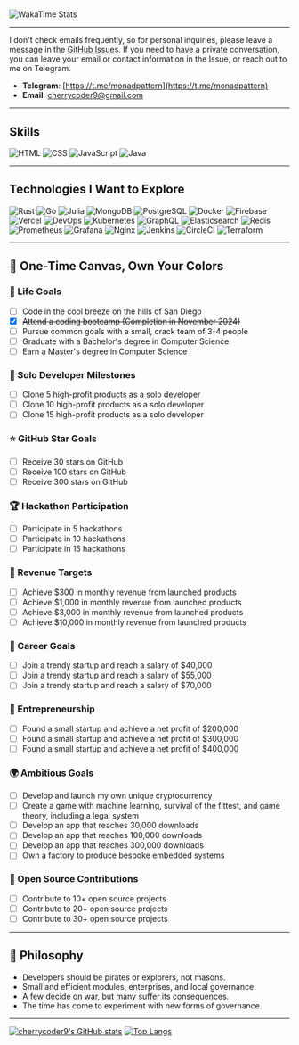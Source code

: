 #

![WakaTime Stats](https://github-readme-stats.vercel.app/api/wakatime?username=cherrycoder9&layout=compact)

---
I don't check emails frequently, so for personal inquiries, please leave a message in the [GitHub Issues](https://github.com/cherrycoder9/cherrycoder9/issues). If you need to have a private conversation, you can leave your email or contact information in the Issue, or reach out to me on Telegram.

- **Telegram**: [https://t.me/monadpattern](https://t.me/monadpattern)
- **Email**: [cherrycoder9@gmail.com](mailto:cherrycoder9@gmail.com)

---

## Skills

![HTML](https://img.shields.io/badge/HTML-E34F26?style=for-the-badge&logo=html5&logoColor=white)
![CSS](https://img.shields.io/badge/CSS-1572B6?style=for-the-badge&logo=css3&logoColor=white)
![JavaScript](https://img.shields.io/badge/JavaScript-F7DF1E?style=for-the-badge&logo=javascript&logoColor=black)
![Java](https://img.shields.io/badge/Java-007396?style=for-the-badge&logo=openjdk&logoColor=white)

---

## Technologies I Want to Explore

![Rust](https://img.shields.io/badge/Rust-000000?style=for-the-badge&logo=rust&logoColor=white)
![Go](https://img.shields.io/badge/Go-00ADD8?style=for-the-badge&logo=go&logoColor=white)
![Julia](https://img.shields.io/badge/Julia-9558B2?style=for-the-badge&logo=julia&logoColor=white)
![MongoDB](https://img.shields.io/badge/MongoDB-47A248?style=for-the-badge&logo=mongodb&logoColor=white)
![PostgreSQL](https://img.shields.io/badge/PostgreSQL-336791?style=for-the-badge&logo=postgresql&logoColor=white)
![Docker](https://img.shields.io/badge/Docker-2496ED?style=for-the-badge&logo=docker&logoColor=white)
![Firebase](https://img.shields.io/badge/Firebase-FFCA28?style=for-the-badge&logo=firebase&logoColor=white)
![Vercel](https://img.shields.io/badge/Vercel-000000?style=for-the-badge&logo=vercel&logoColor=white)
![DevOps](https://img.shields.io/badge/DevOps-003E54?style=for-the-badge&logo=devpost&logoColor=white)
![Kubernetes](https://img.shields.io/badge/Kubernetes-326CE5?style=for-the-badge&logo=kubernetes&logoColor=white)
![GraphQL](https://img.shields.io/badge/GraphQL-E10098?style=for-the-badge&logo=graphql&logoColor=white)
![Elasticsearch](https://img.shields.io/badge/Elasticsearch-005571?style=for-the-badge&logo=elasticsearch&logoColor=white)
![Redis](https://img.shields.io/badge/Redis-DC382D?style=for-the-badge&logo=redis&logoColor=white)
![Prometheus](https://img.shields.io/badge/Prometheus-E6522C?style=for-the-badge&logo=prometheus&logoColor=white)
![Grafana](https://img.shields.io/badge/Grafana-F46800?style=for-the-badge&logo=grafana&logoColor=white)
![Nginx](https://img.shields.io/badge/Nginx-009639?style=for-the-badge&logo=nginx&logoColor=white)
![Jenkins](https://img.shields.io/badge/Jenkins-D24939?style=for-the-badge&logo=jenkins&logoColor=white)
![CircleCI](https://img.shields.io/badge/CircleCI-343434?style=for-the-badge&logo=circleci&logoColor=white)
![Terraform](https://img.shields.io/badge/Terraform-623CE4?style=for-the-badge&logo=terraform&logoColor=white)

---

## 🎨 One-Time Canvas, Own Your Colors

### 🌴 Life Goals

- [ ] Code in the cool breeze on the hills of San Diego
- [x] ~~Attend a coding bootcamp (Completion in November 2024)~~
- [ ] Pursue common goals with a small, crack team of 3-4 people
- [ ] Graduate with a Bachelor's degree in Computer Science
- [ ] Earn a Master's degree in Computer Science

### 🚀 Solo Developer Milestones

- [ ] Clone 5 high-profit products as a solo developer
- [ ] Clone 10 high-profit products as a solo developer
- [ ] Clone 15 high-profit products as a solo developer

### ⭐ GitHub Star Goals
- [ ] Receive 30 stars on GitHub
- [ ] Receive 100 stars on GitHub
- [ ] Receive 300 stars on GitHub

### 🏆 Hackathon Participation

- [ ] Participate in 5 hackathons
- [ ] Participate in 10 hackathons
- [ ] Participate in 15 hackathons

### 💸 Revenue Targets

- [ ] Achieve $300 in monthly revenue from launched products
- [ ] Achieve $1,000 in monthly revenue from launched products
- [ ] Achieve $3,000 in monthly revenue from launched products
- [ ] Achieve $10,000 in monthly revenue from launched products

### 💼 Career Goals

- [ ] Join a trendy startup and reach a salary of $40,000
- [ ] Join a trendy startup and reach a salary of $55,000
- [ ] Join a trendy startup and reach a salary of $70,000

### 🏢 Entrepreneurship

- [ ] Found a small startup and achieve a net profit of $200,000
- [ ] Found a small startup and achieve a net profit of $300,000
- [ ] Found a small startup and achieve a net profit of $400,000

### 🌍 Ambitious Goals

- [ ] Develop and launch my own unique cryptocurrency
- [ ] Create a game with machine learning, survival of the fittest, and game theory, including a legal system
- [ ] Develop an app that reaches 30,000 downloads
- [ ] Develop an app that reaches 100,000 downloads
- [ ] Develop an app that reaches 300,000 downloads
- [ ] Own a factory to produce bespoke embedded systems

### 🌟 Open Source Contributions

- [ ] Contribute to 10+ open source projects
- [ ] Contribute to 20+ open source projects
- [ ] Contribute to 30+ open source projects

---

## 📜 Philosophy

- Developers should be pirates or explorers, not masons.  
- Small and efficient modules, enterprises, and local governance.  
- A few decide on war, but many suffer its consequences.  
- The time has come to experiment with new forms of governance.

---
[![cherrycoder9's GitHub stats](https://github-readme-stats.vercel.app/api?username=cherrycoder9&show_icons=true&theme=radical)](https://github.com/anuraghazra/github-readme-stats)
[![Top Langs](https://github-readme-stats.vercel.app/api/top-langs/?username=cherrycoder9&layout=compact&theme=radical)](https://github.com/anuraghazra/github-readme-stats)
